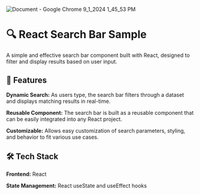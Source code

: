 ![Document - Google Chrome 9_1_2024 1_45_53 PM](https://github.com/user-attachments/assets/16089d9f-54fa-4d5d-ae61-d359d30810d6)



# 🔍 React Search Bar Sample



A simple and effective search bar component built with React, designed to filter and display results based on user input.






## 🚀 Features



**Dynamic Search:** As users type, the search bar filters through a dataset and displays matching results in real-time.



**Reusable Component:** The search bar is built as a reusable component that can be easily integrated into any React project.



**Customizable:** Allows easy customization of search parameters, styling, and behavior to fit various use cases.






## 🛠️ Tech Stack




**Frontend:** React



**State Management:** React useState and useEffect hooks




